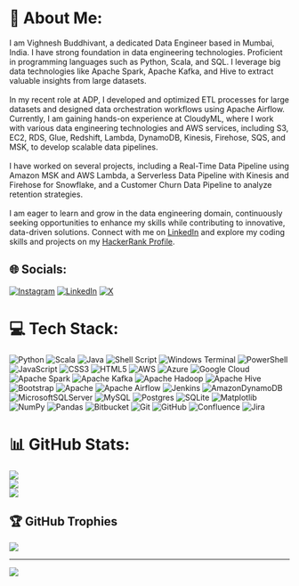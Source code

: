 # 💫 About Me:
I am Vighnesh Buddhivant, a dedicated Data Engineer based in Mumbai, India. I have strong foundation in data engineering technologies. Proficient in programming languages such as Python, Scala, and SQL. I leverage big data technologies like Apache Spark, Apache Kafka, and Hive to extract valuable insights from large datasets.<br><br>In my recent role at ADP, I developed and optimized ETL processes for large datasets and designed data orchestration workflows using Apache Airflow. Currently, I am gaining hands-on experience at CloudyML, where I work with various data engineering technologies and AWS services, including S3, EC2, RDS, Glue, Redshift, Lambda, DynamoDB, Kinesis, Firehose, SQS, and MSK, to develop scalable data pipelines.<br><br>I have worked on several projects, including a Real-Time Data Pipeline using Amazon MSK and AWS Lambda, a Serverless Data Pipeline with Kinesis and Firehose for Snowflake, and a Customer Churn Data Pipeline to analyze retention strategies.<br><br>I am eager to learn and grow in the data engineering domain, continuously seeking opportunities to enhance my skills while contributing to innovative, data-driven solutions. Connect with me on [LinkedIn](https://www.linkedin.com/in/vighneshbuddhivant) and explore my coding skills and projects on my [HackerRank Profile](https://www.hackerrank.com/profile/vighneshbuddhiv1).<br>


## 🌐 Socials:
[![Instagram](https://img.shields.io/badge/Instagram-%23E4405F.svg?logo=Instagram&logoColor=white)](https://instagram.com/vighnesh_buddhivant) [![LinkedIn](https://img.shields.io/badge/LinkedIn-%230077B5.svg?logo=linkedin&logoColor=white)](www.linkedin.com/in/vighneshbuddhivant) [![X](https://img.shields.io/badge/X-black.svg?logo=X&logoColor=white)](https://x.com/vSachin10) 

# 💻 Tech Stack:
![Python](https://img.shields.io/badge/python-3670A0?style=flat&logo=python&logoColor=ffdd54) ![Scala](https://img.shields.io/badge/scala-%23DC322F.svg?style=flat&logo=scala&logoColor=white) ![Java](https://img.shields.io/badge/java-%23ED8B00.svg?style=flat&logo=openjdk&logoColor=white) ![Shell Script](https://img.shields.io/badge/shell_script-%23121011.svg?style=flat&logo=gnu-bash&logoColor=white) ![Windows Terminal](https://img.shields.io/badge/Windows%20Terminal-%234D4D4D.svg?style=flat&logo=windows-terminal&logoColor=white) ![PowerShell](https://img.shields.io/badge/PowerShell-%235391FE.svg?style=flat&logo=powershell&logoColor=white) ![JavaScript](https://img.shields.io/badge/javascript-%23323330.svg?style=flat&logo=javascript&logoColor=%23F7DF1E) ![CSS3](https://img.shields.io/badge/css3-%231572B6.svg?style=flat&logo=css3&logoColor=white) ![HTML5](https://img.shields.io/badge/html5-%23E34F26.svg?style=flat&logo=html5&logoColor=white) ![AWS](https://img.shields.io/badge/AWS-%23FF9900.svg?style=flat&logo=amazon-aws&logoColor=white) ![Azure](https://img.shields.io/badge/azure-%230072C6.svg?style=flat&logo=microsoftazure&logoColor=white) ![Google Cloud](https://img.shields.io/badge/GoogleCloud-%234285F4.svg?style=flat&logo=google-cloud&logoColor=white) ![Apache Spark](https://img.shields.io/badge/Apache%20Spark-FDEE21?style=flat&logo=apachespark&logoColor=black) ![Apache Kafka](https://img.shields.io/badge/Apache%20Kafka-000?style=flat&logo=apachekafka) ![Apache Hadoop](https://img.shields.io/badge/Apache%20Hadoop-66CCFF?style=flat&logo=apachehadoop&logoColor=black) ![Apache Hive](https://img.shields.io/badge/Apache%20Hive-FDEE21?style=flat&logo=apachehive&logoColor=black) ![Bootstrap](https://img.shields.io/badge/bootstrap-%238511FA.svg?style=flat&logo=bootstrap&logoColor=white) ![Apache](https://img.shields.io/badge/apache-%23D42029.svg?style=flat&logo=apache&logoColor=white) ![Apache Airflow](https://img.shields.io/badge/Apache%20Airflow-017CEE?style=flat&logo=Apache%20Airflow&logoColor=white) ![Jenkins](https://img.shields.io/badge/jenkins-%232C5263.svg?style=flat&logo=jenkins&logoColor=white) ![AmazonDynamoDB](https://img.shields.io/badge/Amazon%20DynamoDB-4053D6?style=flat&logo=Amazon%20DynamoDB&logoColor=white) ![MicrosoftSQLServer](https://img.shields.io/badge/Microsoft%20SQL%20Server-CC2927?style=flat&logo=microsoft%20sql%20server&logoColor=white) ![MySQL](https://img.shields.io/badge/mysql-4479A1.svg?style=flat&logo=mysql&logoColor=white) ![Postgres](https://img.shields.io/badge/postgres-%23316192.svg?style=flat&logo=postgresql&logoColor=white) ![SQLite](https://img.shields.io/badge/sqlite-%2307405e.svg?style=flat&logo=sqlite&logoColor=white) ![Matplotlib](https://img.shields.io/badge/Matplotlib-%23ffffff.svg?style=flat&logo=Matplotlib&logoColor=black) ![NumPy](https://img.shields.io/badge/numpy-%23013243.svg?style=flat&logo=numpy&logoColor=white) ![Pandas](https://img.shields.io/badge/pandas-%23150458.svg?style=flat&logo=pandas&logoColor=white) ![Bitbucket](https://img.shields.io/badge/bitbucket-%230047B3.svg?style=flat&logo=bitbucket&logoColor=white) ![Git](https://img.shields.io/badge/git-%23F05033.svg?style=flat&logo=git&logoColor=white) ![GitHub](https://img.shields.io/badge/github-%23121011.svg?style=flat&logo=github&logoColor=white) ![Confluence](https://img.shields.io/badge/confluence-%23172BF4.svg?style=flat&logo=confluence&logoColor=white) ![Jira](https://img.shields.io/badge/jira-%230A0FFF.svg?style=flat&logo=jira&logoColor=white)
# 📊 GitHub Stats:
![](https://github-readme-stats.vercel.app/api?username=vighneshbuddhivant&theme=default&hide_border=false&include_all_commits=true&count_private=true)<br/>
![](https://github-readme-streak-stats.herokuapp.com/?user=vighneshbuddhivant&theme=default&hide_border=false)<br/>
![](https://github-readme-stats.vercel.app/api/top-langs/?username=vighneshbuddhivant&theme=default&hide_border=false&include_all_commits=true&count_private=true&layout=compact)

## 🏆 GitHub Trophies
![](https://github-profile-trophy.vercel.app/?username=vighneshbuddhivant&theme=gruvbox&no-frame=false&no-bg=true&margin-w=4)

---
[![](https://visitcount.itsvg.in/api?id=vighneshbuddhivant&icon=0&color=1)](https://visitcount.itsvg.in)

<!-- Proudly created with GPRM ( https://gprm.itsvg.in ) -->
